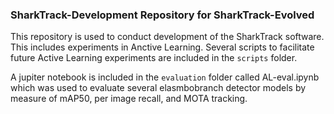 ### SharkTrack-Development Repository for SharkTrack-Evolved

This repository is used to conduct development of the SharkTrack software.
This includes experiments in Anctive Learning. Several scripts to facilitate future
Active Learning experiments are included in the `scripts` folder.

A jupiter notebook is included in the `evaluation` folder called AL-eval.ipynb 
which was used to evaluate several elasmbobranch detector models by measure of 
mAP50, per image recall, and MOTA tracking. 